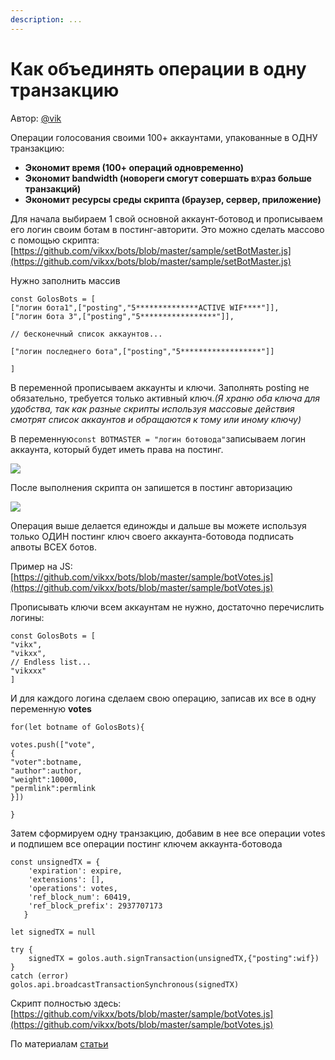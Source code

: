 ```yaml
---
description: ...
---
```


# Как объединять операции в одну транзакцию

Автор: [@vik](https://golos.id/@vik)

Операции голосования своими 100+ аккаунтами, упакованные в ОДНУ транзакцию:

* **Экономит время \(100+ операций одновременно\)**
* **Экономит bandwidth \(новореги смогут совершать в**`X`**раз больше транзакций\)**
* **Экономит ресурсы среды скрипта \(браузер, сервер, приложение\)**

Для начала выбираем 1 свой основной аккаунт-ботовод и прописываем его логин своим ботам в постинг-авторити. Это можно сделать массово с помощью скрипта:  
[https://github.com/vikxx/bots/blob/master/sample/setBotMaster.js](https://github.com/vikxx/bots/blob/master/sample/setBotMaster.js)

Нужно заполнить массив

```text
const GolosBots = [
["логин бота1",["posting","5**************ACTIVE WIF****"]],
["логин бота 3",["posting","5*****************"]],

// бесконечный список аккаунтов...

["логин последнего бота",["posting","5******************"]]

]
```

В переменной прописываем аккаунты и ключи. Заполнять posting не обязательно, требуется только активный ключ._\(Я храню оба ключа для удобства, так как разные скрипты используя массовые действия смотрят список аккаунтов и обращаются к тому или иному ключу\)_

В переменную`const BOTMASTER = "логин ботовода"`записываем логин аккаунта, который будет иметь права на постинг.

![](https://images.golos.io/DQmTJgMMvw4nkmxtVrFdrxdZXKUNbGQYUdckWUh6gshCCMA/image.png)

После выполнения скрипта он запишется в постинг авторизацию

![](https://images.golos.io/DQmXx3zZjuKyG1sWTsciMG1GJyQkhTLMJPjV3UJwFXtFtYr/image.png)

Операция выше делается единожды и дальше вы можете используя только ОДИН постинг ключ своего аккаунта-ботовода подписать апвоты ВСЕХ ботов.

Пример на JS:  
[https://github.com/vikxx/bots/blob/master/sample/botVotes.js](https://github.com/vikxx/bots/blob/master/sample/botVotes.js)

Прописывать ключи всем аккаунтам не нужно, достаточно перечислить логины:

```text
const GolosBots = [
"vikx",
"vikxx",
// Endless list...
"vikxxx"
]
```

И для каждого логина сделаем свою операцию, записав их все в одну переменную **votes**

```text
for(let botname of GolosBots){

votes.push(["vote",
{
"voter":botname,
"author":author,
"weight":10000,
"permlink":permlink
}])

}
```

Затем сформируем одну транзакцию, добавим в нее все операции votes и подпишем все операции постинг ключем аккаунта-ботовода

```text
const unsignedTX = {
    'expiration': expire,    
    'extensions': [],
    'operations': votes,
    'ref_block_num': 60419,
    'ref_block_prefix': 2937707173               
   }

let signedTX = null

try {
    signedTX = golos.auth.signTransaction(unsignedTX,{"posting":wif})
}
catch (error) 
golos.api.broadcastTransactionSynchronous(signedTX)
```

Скрипт полностью здесь:  
[https://github.com/vikxx/bots/blob/master/sample/botVotes.js](https://github.com/vikxx/bots/blob/master/sample/botVotes.js)

По материалам [статьи](https://golos.id/ru--golos/@vik/ekonomim-resurs-akkaunta-i-servera-sovmeshaya-100-operacii-v-odnoi-tranzakcii)


